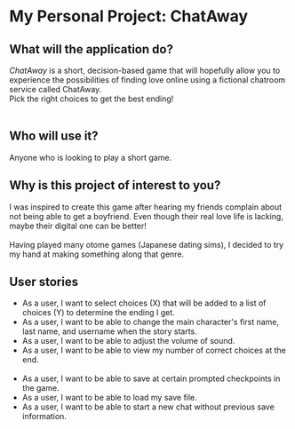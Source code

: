 # My Personal Project: ChatAway

## What will the application do?

*ChatAway* is a short, decision-based game that will hopefully allow you to experience 
the possibilities of finding love online using a fictional chatroom service called ChatAway.  
Pick the right choices to get the best ending! 
<br> <br>

## Who will use it?
Anyone who is looking to play a short game.

## Why is this project of interest to you?
I was inspired to create this game after hearing my friends complain about 
not being able to get a boyfriend. Even though their real love life is lacking,
maybe their digital one can be better! 
<br> <br>
Having played many otome games (Japanese dating sims), I decided to try my hand
at making something along that genre.

## User stories 
- As a user, I want to select choices (X) that will be added to a list of choices (Y) to 
determine the ending I get.
- As a user, I want to be able to change the main character's first name, last name, and username
when the story starts.
- As a user, I want to be able to adjust the volume of sound. 
- As a user, I want to be able to view my number of correct choices at the end.
<br> <br> 
- As a user, I want to be able to save at certain prompted checkpoints in the game. 
- As a user, I want to be able to load my save file.
- As a user, I want to be able to start a new chat without previous save information.

 